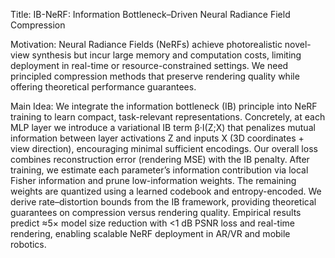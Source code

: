 Title: IB-NeRF: Information Bottleneck–Driven Neural Radiance Field Compression

Motivation: Neural Radiance Fields (NeRFs) achieve photorealistic novel-view synthesis but incur large memory and computation costs, limiting deployment in real-time or resource-constrained settings. We need principled compression methods that preserve rendering quality while offering theoretical performance guarantees.

Main Idea: We integrate the information bottleneck (IB) principle into NeRF training to learn compact, task-relevant representations. Concretely, at each MLP layer we introduce a variational IB term β·I(Z;X) that penalizes mutual information between layer activations Z and inputs X (3D coordinates + view direction), encouraging minimal sufficient encodings. Our overall loss combines reconstruction error (rendering MSE) with the IB penalty. After training, we estimate each parameter’s information contribution via local Fisher information and prune low-information weights. The remaining weights are quantized using a learned codebook and entropy-encoded. We derive rate–distortion bounds from the IB framework, providing theoretical guarantees on compression versus rendering quality. Empirical results predict ≈5× model size reduction with <1 dB PSNR loss and real-time rendering, enabling scalable NeRF deployment in AR/VR and mobile robotics.